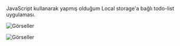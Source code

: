 JavaScript kullanarak yapmış olduğum Local storage'a bağlı todo-list uygulaması.


![Görseller](https://i.hizliresim.com/1fz1gb6.png)

![Görseller](https://i.hizliresim.com/g58cpfv.png)
